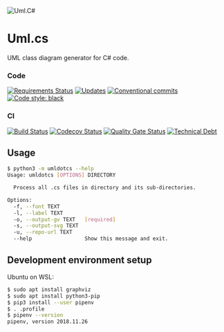 ![Uml.C#](https://repository-images.githubusercontent.com/238708889/14df4f80-4f3d-11ea-80c3-462fae3affa3)

# Uml.cs

UML class diagram generator for C# code.

### Code

[![Requirements Status](https://requires.io/github/kthy/uml.cs/requirements.svg?branch=master)](https://requires.io/github/kthy/uml.cs/requirements/?branch=master)
[![Updates](https://pyup.io/repos/github/kthy/uml.cs/shield.svg)](https://pyup.io/repos/github/kthy/uml.cs/)
[![Conventional commits](https://img.shields.io/badge/conventional%20commits-1.0.0-blue.svg)](https://www.conventionalcommits.org/en/v1.0.0/)
[![Code style: black](https://img.shields.io/badge/code%20style-black-000000.svg)](https://github.com/psf/black)

### CI

[![Build Status](https://travis-ci.org/kthy/uml.cs.svg?branch=master)](https://travis-ci.org/kthy/uml.cs)
[![Codecov Status](https://codecov.io/gh/kthy/uml.cs/branch/master/graph/badge.svg)](https://codecov.io/gh/kthy/uml.cs)
[![Quality Gate Status](https://sonarcloud.io/api/project_badges/measure?project=kthy_uml.cs&metric=alert_status)](https://sonarcloud.io/dashboard?id=kthy_uml.cs)
[![Technical Debt](https://sonarcloud.io/api/project_badges/measure?project=kthy_uml.cs&metric=sqale_index)](https://sonarcloud.io/dashboard?id=kthy_uml.cs)

## Usage

```bash
$ python3 -m umldotcs --help
Usage: umldotcs [OPTIONS] DIRECTORY

  Process all .cs files in directory and its sub-directories.

Options:
  -f, --font TEXT
  -l, --label TEXT
  -o, --output-gv TEXT   [required]
  -s, --output-svg TEXT
  -u, --repo-url TEXT
  --help                 Show this message and exit.
```

## Development environment setup

Ubuntu on WSL:

```bash
$ sudo apt install graphviz
$ sudo apt install python3-pip
$ pip3 install --user pipenv
$ . .profile
$ pipenv --version
pipenv, version 2018.11.26
```
